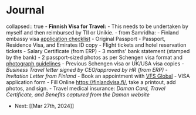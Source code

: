 # Journal
collapsed:: true
	- **Finnish Visa for Travel:**
		- This needs to be undertaken by myself and then reimbursed by TII or Unikie.
		- from Samridha:
			- Finland embassy visa [application checklist](https://finlandvisa.fi/checklist)
			- Original Passport
			- Passport, Residence Visa, and Emirates ID copy
			- Flight tickets and hotel reservation tickets
			- Salary Certificate (from ERP)
			- 3 months' bank statement (stamped by the bank)
			- 2 passport-sized photos as per Schengen visa format and [photograph guidelines](https://www.icao.int/Security/mrtd/Downloads/Technical%20Reports/Annex_A-Photograph_Guidelines.pdf)
			- Previous Schengen visa or UK/USA visa copies
			- *Business Travel letter signed by CEO/approved by HR (from ERP)*
			- *Invitation Letter from Finland*
			- Book an appointment with [VFS Global](https://visa.vfsglobal.com/are/en/fin)
			- VISA application form - Fill Online https://finlandvisa.fi/, take a printout, add photos, and sign.
			- Travel medical insurance: *Daman Card, Travel Certificate, and Benefits captured from the Daman website*
- Next: [[Mar 27th, 2024]]